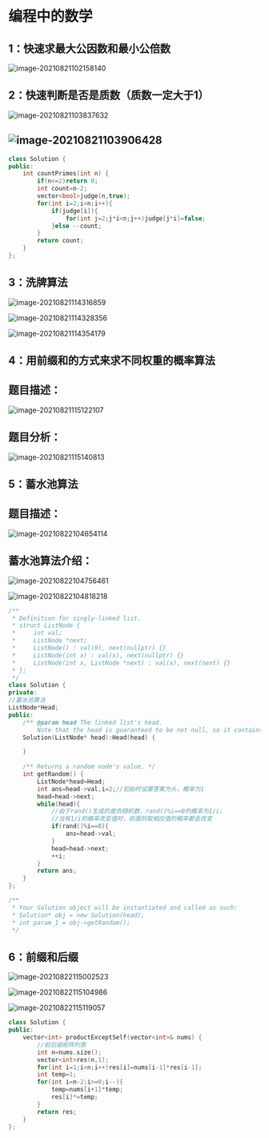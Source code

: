 # 编程中的数学

## 1：快速求最大公因数和最小公倍数

![image-20210821102158140](C:\Users\西安交通大学2193613091sxm\AppData\Roaming\Typora\typora-user-images\image-20210821102158140.png)

## 2：快速判断是否是质数（质数一定大于1）

![image-20210821103837632](C:\Users\西安交通大学2193613091sxm\AppData\Roaming\Typora\typora-user-images\image-20210821103837632.png)

## ![image-20210821103906428](C:\Users\西安交通大学2193613091sxm\AppData\Roaming\Typora\typora-user-images\image-20210821103906428.png)

```C++
class Solution {
public:
    int countPrimes(int n) {
        if(n<=2)return 0;
        int count=n-2;
        vector<bool>judge(n,true);
        for(int i=2;i<n;i++){
            if(judge[i]){
                for(int j=2;j*i<n;j++)judge[j*i]=false;
            }else --count;
        }
        return count;
    }
};
```

## 3：洗牌算法

![image-20210821114316859](C:\Users\西安交通大学2193613091sxm\AppData\Roaming\Typora\typora-user-images\image-20210821114316859.png)

![image-20210821114328356](C:\Users\西安交通大学2193613091sxm\AppData\Roaming\Typora\typora-user-images\image-20210821114328356.png)

![image-20210821114354179](C:\Users\西安交通大学2193613091sxm\AppData\Roaming\Typora\typora-user-images\image-20210821114354179.png)

## 4：用前缀和的方式来求不同权重的概率算法

## 题目描述：

![image-20210821115122107](C:\Users\西安交通大学2193613091sxm\AppData\Roaming\Typora\typora-user-images\image-20210821115122107.png)

## 题目分析：

![image-20210821115140813](C:\Users\西安交通大学2193613091sxm\AppData\Roaming\Typora\typora-user-images\image-20210821115140813.png)

## 5：蓄水池算法

## 题目描述：

![image-20210822104654114](C:\Users\西安交通大学2193613091sxm\AppData\Roaming\Typora\typora-user-images\image-20210822104654114.png)

## 蓄水池算法介绍：

![image-20210822104756461](C:\Users\西安交通大学2193613091sxm\AppData\Roaming\Typora\typora-user-images\image-20210822104756461.png)

![image-20210822104818218](C:\Users\西安交通大学2193613091sxm\AppData\Roaming\Typora\typora-user-images\image-20210822104818218.png)

```C++
/**
 * Definition for singly-linked list.
 * struct ListNode {
 *     int val;
 *     ListNode *next;
 *     ListNode() : val(0), next(nullptr) {}
 *     ListNode(int x) : val(x), next(nullptr) {}
 *     ListNode(int x, ListNode *next) : val(x), next(next) {}
 * };
 */
class Solution {
private:
//蓄水池算法
ListNode*Head;
public:
    /** @param head The linked list's head.
        Note that the head is guaranteed to be not null, so it contains at least one node. */
    Solution(ListNode* head):Head(head) {

    }
    
    /** Returns a random node's value. */
    int getRandom() {
        ListNode*head=Head;
        int ans=head->val,i=2;//初始时设置答案为头，概率为1
        head=head->next;
        while(head){
            //由于rand()生成的是伪随机数，rand()%i==0的概率为1/i;
            //当有1/i的概率改变值时，前面的取相应值的概率都会改变
            if(rand()%i==0){
                ans=head->val;
            }
            head=head->next;
            ++i;
        }
        return ans;
    }
};

/**
 * Your Solution object will be instantiated and called as such:
 * Solution* obj = new Solution(head);
 * int param_1 = obj->getRandom();
 */
```

## 6：前缀和后缀

![image-20210822115002523](C:\Users\西安交通大学2193613091sxm\AppData\Roaming\Typora\typora-user-images\image-20210822115002523.png)

![image-20210822115104986](C:\Users\西安交通大学2193613091sxm\AppData\Roaming\Typora\typora-user-images\image-20210822115104986.png)

![image-20210822115119057](C:\Users\西安交通大学2193613091sxm\AppData\Roaming\Typora\typora-user-images\image-20210822115119057.png)

```C++
class Solution {
public:
    vector<int> productExceptSelf(vector<int>& nums) {
        //前后缀矩阵列表
        int n=nums.size();
        vector<int>res(n,1);
        for(int i=1;i<n;i++)res[i]=nums[i-1]*res[i-1];
        int temp=1;
        for(int i=n-2;i>=0;i--){
            temp=nums[i+1]*temp;
            res[i]*=temp;
        }
        return res;
    }
};
```

